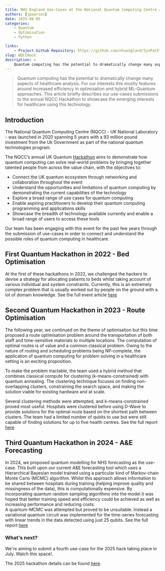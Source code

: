 ```yaml
---
title: NHS England Use-Cases at the National Quantum Computing Centre annual Hackathon
authors: [jpearson]
date: 2025-06-05
categories: 
    - Quantum
    - Optimisation
    - Python

links:
    - Project Github Repository: https://github.com/nhsengland/SynPathToy
slug: NQCCHack
description: >
    Quantum computing has the potential to dramatically change many aspects of healthcare analysis.   For our interests this mostly features around increased efficiency in optimisation and hybrid ML-Quantum approaches.  This article briefly describes our use-cases submissions to the annual NQCC Hackathon to showcase the emerging interests for healthcare using this technology.
---
```


> Quantum computing has the potential to dramatically change many aspects of healthcare analysis.   For our interests this mostly features around increased efficiency in optimisation and hybrid ML-Quantum approaches.  This article briefly describes our use-cases submissions to the annual NQCC Hackathon to showcase the emerging interests for healthcare using this technology.

<!-- more -->

## Introduction

The National Quantum Computing Centre (NQCC) - UK National Laboratory - was launched in 2020 spanning 5 years with a 93 million pound investment from the Uk Government as part of the national quantum technologies program.   

The NQCC’s annual UK Quantum [Hackathon](https://www.nqcc.ac.uk/uk-quantum-hackathon-2025/) aims to demonstrate how quantum computing can solve real-world problems by bringing together talented people from across the value chain, with the objectives to:

- Connect the UK quantum ecosystem through networking and collaboration throughout the event
- Understand the opportunities and limitations of quantum computing by demonstrating the current capabilities of the technology
- Explore a broad range of use cases for quantum computing
- Enable aspiring practitioners to develop their quantum computing programming and applications skills
- Showcase the breadth of technology available currently and enable a broad range of users to access these tools

Our team has been engaging with this event for the past few years through the submission of use-cases in order to connect and understand the possible roles of quantum computing in healthcare. 

## First Quantum Hackathon in 2022 - Bed Optimisation

At the first of these hackathons in 2022, we challenged the hackers to devise a strategy for allocating patients to beds whilst taking account of various individual and system constraints.  Currently, this is an extremely complex problem that is usually worked out by people on the ground with a lot of domain knowledge.   See the full event article [here]( https://www.nqcc.ac.uk/wp-content/uploads/2022/09/NQCC_Hackathon_article_July2022.pdf)

## Second Quantum Hackathon in 2023 - Route Optimisation

The following year, we continued on the theme of optimisation but this time proposed a route optimisation problem around the transportation of both staff and time-sensitive materials to multiple locations.  The computation of optimal routes is of value and a common classical problem.   Owing to the nature of routing and scheduling problems being NP-complete, the application of quantum computing for problem solving in a healthcare setting is an exciting proposition.  

To make the problem tractable, the team used a hybrid method that combines classical compute for clustering (k-means-constrained) with quantum annealing. The clustering technique focuses on finding non-overlapping clusters, constraining the search space, and making the solution viable for existing hardware and at scale. 

Several clustering methods were attempted, and k-means-constrained proved most useful. Hospitals were clustered before using D-Wave to provide solutions for the optimal route based on the shortest path between clusters. The team had a limited number of qubits to use but were still capable of finding solutions for up to five health centres. See the full report [here](https://www.nqcc.ac.uk/wp-content/uploads/2024/04/NQCC_Quantum-Hackathon-2023_Technical-report.pdf)

## Third Quantum Hackathon in 2024 - A&E Forecasting

In 2024, we proposed quantum modelling for NHS forecasting as the use-case.  This built upon our current A&E forecasting tool which uses a Hierarchical Bayesian model trained using a particular kind of Markov-chain Monte Carlo (MCMC) algorithm.  Whilst this approach allows information to be shared between hospitals during training (helping improve quality and missingness of the data), this is computationally expensive.   By incorporating quantum random sampling algorithms into the model it was hoped that better training speed and efficiency could be achieved as well as increasing performance and reducing costs.  
A quantum-MCMC was attempted but proved to be unsuitable.  Instead a variational quantum circuit was implemented for the time-series forecasting with linear trends in the data detected using just 25 qubits.  See the full report [here](https://www.nqcc.ac.uk/wp-content/uploads/2025/04/NQCC_Quantum-Hackathon-2024_Technical-report.pdf)

### What's next?

We're aiming to submit a fourth use-case for the 2025 hack taking place in July.  Watch this space!.

The 2025 hackathon details can be found [here](https://www.nqcc.ac.uk/uk-quantum-hackathon-2025/).  
